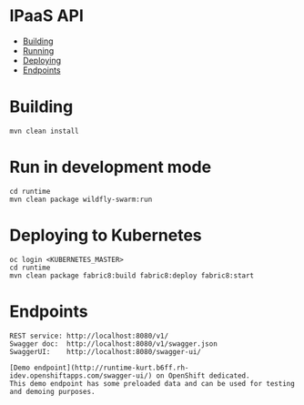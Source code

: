 # IPaaS API

- [Building](#building)
- [Running](#run-in-development-mode)
- [Deploying](#deploying-to-kubernetes) 
- [Endpoints](#endpoints)

# Building

    mvn clean install
    
# Run in development mode

    cd runtime
    mvn clean package wildfly-swarm:run
    
# Deploying to Kubernetes   

    oc login <KUBERNETES_MASTER>
    cd runtime
    mvn clean package fabric8:build fabric8:deploy fabric8:start
    
# Endpoints
    
    REST service: http://localhost:8080/v1/
    Swagger doc:  http://localhost:8080/v1/swagger.json
    SwaggerUI:    http://localhost:8080/swagger-ui/
    
    [Demo endpoint](http://runtime-kurt.b6ff.rh-idev.openshiftapps.com/swagger-ui/) on OpenShift dedicated.
    This demo endpoint has some preloaded data and can be used for testing and demoing purposes.
